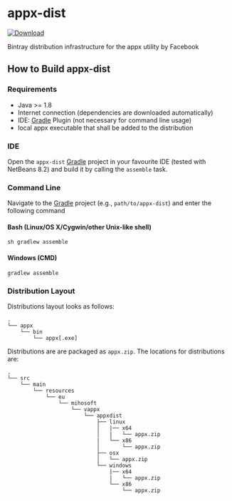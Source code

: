 # appx-dist

[ ![Download](https://api.bintray.com/packages/miho/UG/ugshell-dist/images/download.svg) ](https://bintray.com/miho/Appx/appx-dist/_latestVersion)

Bintray distribution infrastructure for the appx utility by Facebook

## How to Build appx-dist

### Requirements

- Java >= 1.8
- Internet connection (dependencies are downloaded automatically)
- IDE: [Gradle](http://www.gradle.org/) Plugin (not necessary for command line usage)
- local appx executable that shall be added to the distribution

### IDE

Open the `appx-dist` [Gradle](http://www.gradle.org/) project in your favourite IDE (tested with NetBeans 8.2) and build it
by calling the `assemble` task.

### Command Line

Navigate to the [Gradle](http://www.gradle.org/) project (e.g., `path/to/appx-dist`) and enter the following command

#### Bash (Linux/OS X/Cygwin/other Unix-like shell)

    sh gradlew assemble
    
#### Windows (CMD)

    gradlew assemble
    
### Distribution Layout

Distributions layout looks as follows:
```
.
└── appx
    └── bin
        └── appx[.exe]

```
Distributions are are packaged as `appx.zip`. The locations for distributions are:
```
.
└── src
    └── main
        └── resources
            └── eu
                └── mihosoft
                    └── vappx
                        └── appxdist
                            ├── linux
                            │   |── x64
                            │   |   └── appx.zip
                            |   └── x86
                            │       └── appx.zip
                            ├── osx
                            │   └── appx.zip
                            └── windows
                                |── x64
                                |   └── appx.zip
                                └── x86
                                    └── appx.zip
```
